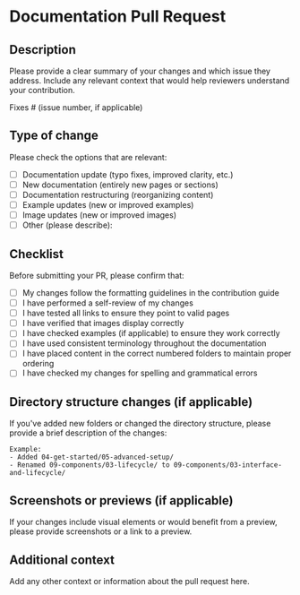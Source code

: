 # Documentation Pull Request

## Description
Please provide a clear summary of your changes and which issue they address. Include any relevant context that would help reviewers understand your contribution.

Fixes # (issue number, if applicable)

## Type of change
Please check the options that are relevant:
- [ ] Documentation update (typo fixes, improved clarity, etc.)
- [ ] New documentation (entirely new pages or sections)
- [ ] Documentation restructuring (reorganizing content)
- [ ] Example updates (new or improved examples)
- [ ] Image updates (new or improved images)
- [ ] Other (please describe):

## Checklist
Before submitting your PR, please confirm that:
- [ ] My changes follow the formatting guidelines in the contribution guide
- [ ] I have performed a self-review of my changes
- [ ] I have tested all links to ensure they point to valid pages
- [ ] I have verified that images display correctly
- [ ] I have checked examples (if applicable) to ensure they work correctly
- [ ] I have used consistent terminology throughout the documentation
- [ ] I have placed content in the correct numbered folders to maintain proper ordering
- [ ] I have checked my changes for spelling and grammatical errors

## Directory structure changes (if applicable)
If you've added new folders or changed the directory structure, please provide a brief description of the changes:

```
Example:
- Added 04-get-started/05-advanced-setup/
- Renamed 09-components/03-lifecycle/ to 09-components/03-interface-and-lifecycle/
```

## Screenshots or previews (if applicable)
If your changes include visual elements or would benefit from a preview, please provide screenshots or a link to a preview.

## Additional context
Add any other context or information about the pull request here.